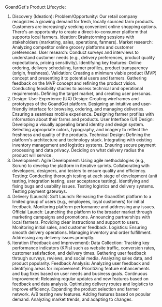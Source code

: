GoandGet's Product Lifecycle:
1. Discovery (Ideation):
Problem/Opportunity:
Our retail company recognizes a growing demand for fresh, locally sourced farm products.
Customers are increasingly seeking convenient online shopping options.
There's an opportunity to create a direct-to-consumer platform that supports local farmers.
Ideation:
Brainstorming sessions with stakeholders (marketing, sales, operations, farmers).
Market research: Analyzing competitor online grocery platforms and customer preferences.
User research: Conduct surveys and interviews to understand customer needs (e.g., delivery preferences, product quality expectations, pricing sensitivity).
Identifying key features: Online ordering, delivery scheduling, farmer profiles, product transparency (origin, freshness).
Validation:
Creating a minimum viable product (MVP) concept and presenting it to potential users and farmers.
Gathering feedback on the MVP concept and refining the product vision.
Conducting feasibility studies to assess technical and operational requirements.
Defining the target market, and creating user personas.
2. Design:
User Experience (UX) Design:
Creating wireframes and prototypes of the GoandGet platform.
Designing an intuitive and user-friendly interface for browsing, ordering, and managing deliveries.
Ensuring a seamless mobile experience.
Designing farmer profiles with information about their farms and products.
User Interface (UI) Design:
Developing a visually appealing brand identity and design system.
Selecting appropriate colors, typography, and imagery to reflect the freshness and quality of the products.
Technical Design:
Defining the platform's architecture and technology stack.
Integrating with existing inventory management and logistics systems.
Ensuring secure payment processing and data privacy.
Deciding on what delivery radius the product will service.
3. Development:
Agile Development:
Using agile methodologies (e.g., Scrum) to develop the platform in iterative sprints.
Collaborating with developers, designers, and testers to ensure quality and efficiency.
Testing:
Conducting thorough testing at each stage of development (unit testing, integration testing, user acceptance testing).
Identifying and fixing bugs and usability issues.
Testing logistics and delivery systems.
Testing payment gateways.
4. Delivery (Launch):
Soft Launch:
Releasing the GoandGet platform to a limited group of users (e.g., employees, loyal customers) for initial feedback.
Monitoring platform performance and addressing any issues.
Official Launch:
Launching the platform to the broader market through marketing campaigns and promotions.
Announcing partnerships with local farmers.
Providing clear instructions and support to users.
Monitoring initial sales, and customer feedback.
Logistics:
Ensuring smooth delivery operations.
Managing inventory and order fulfillment.
Addressing any delivery issues promptly.
5. Iteration (Feedback and Improvement):
Data Collection:
Tracking key performance indicators (KPIs) such as website traffic, conversion rates, customer satisfaction, and delivery times.
Gathering user feedback through surveys, reviews, and social media.
Analyzing sales data, and product popularity.
Feedback Analysis:
Analyzing user feedback and identifying areas for improvement.
Prioritizing feature enhancements and bug fixes based on user needs and business goals.
Continuous Improvement:
Releasing regular updates and new features based on feedback and data analysis.
Optimizing delivery routes and logistics to improve efficiency.
Expanding the product selection and farmer network.
A/B testing new features.
Adding features based on popular demand.
Analyzing market trends, and adapting to changes.
